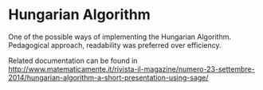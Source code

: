 # Hungarian Algorithm

One of the possible ways of implementing the Hungarian Algorithm.
Pedagogical approach, readability was preferred over efficiency.

Related documentation can be found in
http://www.matematicamente.it/rivista-il-magazine/numero-23-settembre-2014/hungarian-algorithm-a-short-presentation-using-sage/

